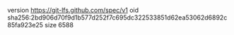 version https://git-lfs.github.com/spec/v1
oid sha256:2bd906d70f9d1b577d252f7c695dc322533851d62ea53062d6892c85fa923e25
size 6588
